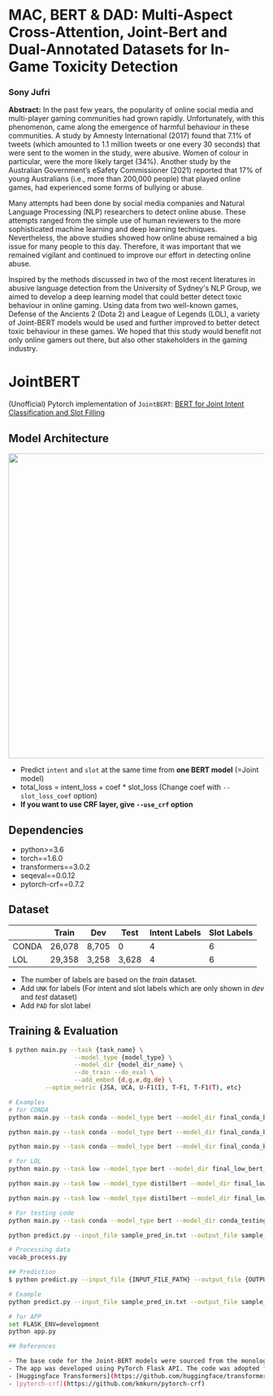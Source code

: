 # MAC, BERT & DAD: Multi-Aspect Cross-Attention, Joint-Bert and Dual-Annotated Datasets for In-Game Toxicity Detection

### Sony Jufri

<b>Abstract:</b> In the past few years, the popularity of online social media and multi-player gaming communities had grown rapidly. Unfortunately, with this phenomenon, came along the emergence of harmful behaviour in these communities. A study by Amnesty International (2017) found that 7.1% of tweets (which amounted to 1.1 million tweets or one every 30 seconds) that were sent to the women in the study, were abusive. Women of colour in particular, were the more likely target (34%). Another study by the Australian Government’s eSafety Commissioner (2021) reported that 17% of young Australians (i.e., more than 200,000 people) that played online games, had experienced some forms of bullying or abuse. 

Many attempts had been done by social media companies and Natural Language Processing (NLP) researchers to detect online abuse. These attempts ranged from the simple use of human reviewers to the more sophisticated machine learning and deep learning techniques. Nevertheless, the above studies showed how online abuse remained a big issue for many people to this day. Therefore, it was important that we remained vigilant and continued to improve our effort in detecting online abuse. 

Inspired by the methods discussed in two of the most recent literatures in abusive language detection from the University of Sydney's NLP Group, we aimed to develop a deep learning model that could better detect toxic behaviour in online gaming. Using data from two well-known games, Defense of the Ancients 2 (Dota 2) and League of Legends (LOL), a variety of Joint-BERT models would be used and further improved to better detect toxic behaviour in these games. We hoped that this study would benefit not only online gamers out there, but also other stakeholders in the gaming industry.

# JointBERT

(Unofficial) Pytorch implementation of `JointBERT`: [BERT for Joint Intent Classification and Slot Filling](https://arxiv.org/abs/1902.10909)

## Model Architecture

<p float="left" align="center">
    <img width="600" src="https://user-images.githubusercontent.com/28896432/68875755-b2f92900-0746-11ea-8819-401d60e4185f.png" />  
</p>

- Predict `intent` and `slot` at the same time from **one BERT model** (=Joint model)
- total_loss = intent_loss + coef \* slot_loss (Change coef with `--slot_loss_coef` option)
- **If you want to use CRF layer, give `--use_crf` option**

## Dependencies

- python>=3.6
- torch==1.6.0
- transformers==3.0.2
- seqeval==0.0.12
- pytorch-crf==0.7.2

## Dataset

|       | Train  | Dev   | Test  | Intent Labels | Slot Labels |
| ----- | ------ | ----- | ----- | ------------- | ----------- |
| CONDA | 26,078 | 8,705 | 0     | 4             | 6           |
| LOL   | 29,358 | 3,258 | 3,628 | 4             | 6           |

- The number of labels are based on the _train_ dataset.
- Add `UNK` for labels (For intent and slot labels which are only shown in _dev_ and _test_ dataset)
- Add `PAD` for slot label

## Training & Evaluation

```bash
$ python main.py --task {task_name} \
                  --model_type {model_type} \
                  --model_dir {model_dir_name} \
                  --do_train --do_eval \
                  --add_embed {d,g,e,dg,de} \
		  --optim_metric {JSA, UCA, U-F1(I), T-F1, T-F1(T), etc}

# Examples
# for CONDA
python main.py --task conda --model_type bert --model_dir final_conda_bert_dg_model --do_train --add_embed dg --optim_metric JSA

python main.py --task conda --model_type bert --model_dir final_conda_bert_g_model --do_train --add_embed g --optim_metric JSA

python main.py --task conda --model_type bert --model_dir final_conda_bert_E_model --do_train --add_embed E --optim_metric JSA

# for LOL
python main.py --task low --model_type bert --model_dir final_low_bert_dg_model --do_train --do_eval --add_embed dg --optim_metric JSA

python main.py --task low --model_type distilbert --model_dir final_low_distilbert_e_model --do_train --do_eval --add_embed e --optim_metric U-F1(I)

python main.py --task low --model_type distilbert --model_dir final_low_distilbert_de_model --do_train --do_eval --add_embed de --optim_metric U-F1(I)

# For testing code
python main.py --task conda --model_type bert --model_dir conda_testing_model --do_train --num_train_epochs 1

python predict.py --input_file sample_pred_in.txt --output_file sample_pred_out.txt --model_dir conda_testing_model

# Processing data
vocab_process.py

## Prediction
$ python predict.py --input_file {INPUT_FILE_PATH} --output_file {OUTPUT_FILE_PATH} --model_dir {SAVED_CKPT_PATH}

# Example
python predict.py --input_file sample_pred_in.txt --output_file sample_pred_out.txt --model_dir final_conda_bert_dg_model

# for APP
set FLASK_ENV=development
python app.py

## References

- The base code for the Joint-BERT models were sourced from the monologg GitHub page: https://github.com/monologg/JointBERT
- The app was developed using PyTorch Flask API. The code was adopted from avinassh GitHub website: https://github.com/avinassh/pytorch-flask-api-heroku
- [Huggingface Transformers](https://github.com/huggingface/transformers)
- [pytorch-crf](https://github.com/kmkurn/pytorch-crf)
